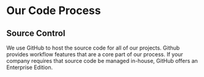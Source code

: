 # Our Code Process

## Source Control
We use GitHub to host the source code for all of our projects. Github provides workflow features that are a core part of our process. If your company requires that source code be managed in-house, GitHub offers an Enterprise Edition.